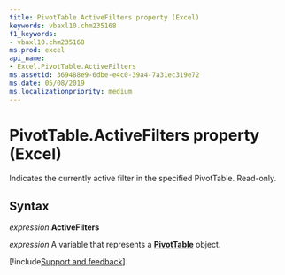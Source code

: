 ```yaml
---
title: PivotTable.ActiveFilters property (Excel)
keywords: vbaxl10.chm235168
f1_keywords:
- vbaxl10.chm235168
ms.prod: excel
api_name:
- Excel.PivotTable.ActiveFilters
ms.assetid: 369488e9-6dbe-e4c0-39a4-7a31ec319e72
ms.date: 05/08/2019
ms.localizationpriority: medium
---
```



# PivotTable.ActiveFilters property (Excel)

Indicates the currently active filter in the specified PivotTable. Read-only.


## Syntax

_expression_.**ActiveFilters**

_expression_ A variable that represents a **[PivotTable](Excel.PivotTable.md)** object.




[!include[Support and feedback](~/includes/feedback-boilerplate.md)]